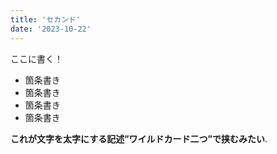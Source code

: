 ```yaml
---
title: 'セカンド'
date: '2023-10-22'
---
```


ここに書く！


- 箇条書き
- 箇条書き
- 箇条書き
- 箇条書き


**これが文字を太字にする記述”ワイルドカード二つ”で挟むみたい**.